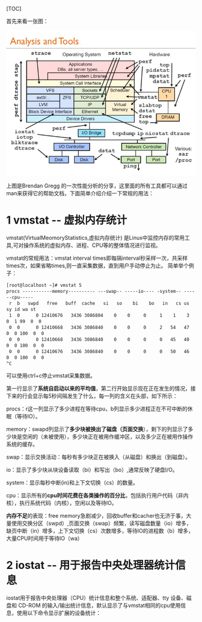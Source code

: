 [TOC]

首先来看一张图：

![config](./images/1.jpg)

上图是Brendan Gregg 的一次性能分析的分享，这里面的所有工具都可以通过man来获得它的帮助文档，下面简单介绍介绍一下常规的用法：

# 1 vmstat -- 虚拟内存统计

vmstat(VirtualMeomoryStatistics,虚拟内存统计) 是Linux中监控内存的常用工具,可对操作系统的虚拟内存、进程、CPU等的整体情况进行监视。

vmstat的常规用法：vmstat interval times即每隔interval秒采样一次，共采样times次，如果省略times,则一直采集数据，直到用户手动停止为止。 简单举个例子：

```
[root@localhost ~]# vmstat 5
procs -----------memory---------- ---swap-- -----io---- -system-- ------cpu-----
 r  b   swpd   free   buff  cache   si   so    bi    bo   in   cs us sy id wa st
 1  0      0 12410676   3436 3086804    0    0     0     1    1    3  0  1 99  0  0
 0  0      0 12410668   3436 3086840    0    0     0     2   54   47  0  0 100  0  0
 0  0      0 12410668   3436 3086840    0    0     0     0   45   40  0  0 100  0  0
 0  0      0 12410676   3436 3086840    0    0     0     0   50   46  0  0 100  0  0
^C
```

可以使用ctrl+c停止vmstat采集数据。

第一行显示了**系统自启动以来的平均值**，第二行开始显示现在正在发生的情况，接下来的行会显示每5秒间隔发生了什么，每一列的含义在头部，如下所示：

procs：r这一列显示了多少进程在等待cpu，b列显示多少进程正在不可中断的休眠（等待IO）。

memory：swapd列显示了**多少块被换出了磁盘（页面交换**），剩下的列显示了多少块是空闲的（未被使用），多少块正在被用作缓冲区，以及多少正在被用作操作系统的缓存。

swap：显示交换活动：每秒有多少块正在被换入（从磁盘）和换出（到磁盘）。

io：显示了多少块从块设备读取（bi）和写出（bo）,通常反映了硬盘I/O。

system：显示每秒中断(in)和上下文切换（cs）的数量。

cpu：显示所有的**cpu时间花费在各类操作的百分比**，包括执行用户代码（非内核），执行系统代码（内核），空闲以及等待IO。

**内存不足**的表现：free memory急剧减少，回收buffer和cacher也无济于事，大量使用交换分区（swpd）,页面交换（swap）频繁，读写磁盘数量（io）增多，缺页中断（in）增多，上下文切换（cs）次数增多，等待IO的进程数（b）增多，大量CPU时间用于等待IO（wa）

# 2 iostat -- 用于报告中央处理器统计信息

iostat用于报告中央处理器（CPU）统计信息和整个系统、适配器、tty 设备、磁盘和 CD\-ROM 的输入/输出统计信息，默认显示了与vmstat相同的cpu使用信息，使用以下命令显示扩展的设备统计：

